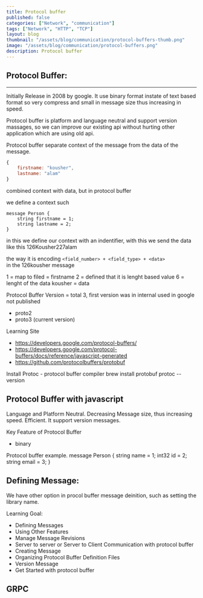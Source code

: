 ```yaml
---
title: Protocol buffer
published: false
categories: ["Network", "communication"]
tags: ["Network", "HTTP", "TCP"]
layout: blog
thumbnail: "/assets/blog/communication/protocol-buffers-thumb.png"
image: "/assets/blog/communication/protocol-buffers.png"
description: Protocol buffer
---
```

## Protocol Buffer:
-------------------
Initially Release in 2008 by google. It use binary format instate of text based format so  very compress and small in message size thus increasing in speed. 

Protocol buffer is platform and language neutral and support version massages, so we can improve our existing api without hurting other application which are using old api. 



Protocol buffer separate context of the message from the data of the message. 
```javascript
{
	firstname: "kousher",
	lastname: "alam"
}
```
combined context with data, but in protocol buffer

we define a context such

``` 
message Person {
	string firstname = 1;
	string lastname = 2;
}
```

in this we define our context with an indentifier, with this we send the data like this
126Kousher227alam

the way it is encoding 
`<field_number> + <field_type> + <data>`  
in the 126kousher message 

1 = map to filed = firstname
2 = defined that it is lenght based value
6 = lenght of the data
kousher = data




Protocol Buffer Version = total 3, first version was in internal used in google not published 
- proto2 
- proto3 (current version)


Learning Site 
- https://developers.google.com/protocol-buffers/
- https://developers.google.com/protocol-buffers/docs/reference/javascript-generated
- https://github.com/protocolbuffers/protobuf



Install Protoc - protocol buffer compiler
brew install protobuf 
protoc --version 



Protocol Buffer with javascript 
-------





Language and Platform Neutral. 
Decreasing Message size, thus increasing speed. 
Efficient. 
It support version messages. 


Key Feature of Protocol Buffer
- binary 

Protocol buffer example. 
message Person {
	string name = 1;
	int32 id = 2;
	string email = 3;
}







Defining Message:  
-----------------
We have other option in procol buffer message deinition, such as setting the library name. 




Learning Goal: 
- Defining Messages
- Using Other Features
- Manage Message Revisions 
- Server to server or Server to Client Communication with  protocol buffer
- Creating Message 
- Organizing Protocol Buffer Definition Files
- Version Message 
- Get Started with protocol buffer 



GRPC 
----------

